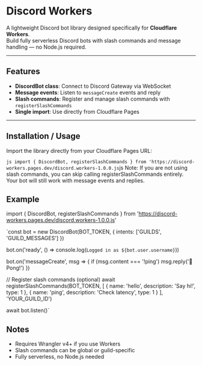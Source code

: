 # Discord Workers

A lightweight Discord bot library designed specifically for **Cloudflare Workers**.  
Build fully serverless Discord bots with slash commands and message handling — no Node.js required.

---

## Features

- **DiscordBot class**: Connect to Discord Gateway via WebSocket  
- **Message events**: Listen to `messageCreate` events and reply  
- **Slash commands**: Register and manage slash commands with `registerSlashCommands`  
- **Single import**: Use directly from Cloudflare Pages

---

## Installation / Usage

Import the library directly from your Cloudflare Pages URL:


```js import { DiscordBot, registerSlashCommands } from 'https://discord-workers.pages.dev/discord.workers-1.0.0.js```js
Note: If you are not using slash commands, you can skip calling registerSlashCommands entirely. Your bot will still work with message events and replies.

## Example
import { DiscordBot, registerSlashCommands } from 'https://discord-workers.pages.dev/discord.workers-1.0.0.js'

`const bot = new DiscordBot(BOT_TOKEN, { intents: ['GUILDS', 'GUILD_MESSAGES'] })

bot.on('ready', () => console.log(`Logged in as ${bot.user.username}`))

bot.on('messageCreate', msg => {
  if (msg.content === '!ping') msg.reply('🏓 Pong!')
})

// Register slash commands (optional)
await registerSlashCommands(BOT_TOKEN, [
  { name: 'hello', description: 'Say hi!', type: 1 },
  { name: 'ping', description: 'Check latency', type: 1 }
], 'YOUR_GUILD_ID')

await bot.listen()`

## Notes
- Requires Wrangler v4+ if you use Workers
- Slash commands can be global or guild-specific
- Fully serverless, no Node.js needed


